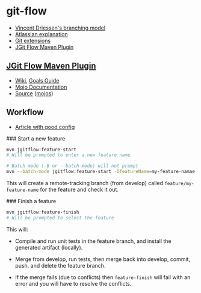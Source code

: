 # git-flow

* [Vincent Driessen's branching model](http://nvie.com/posts/a-successful-git-branching-model/)
* [Atlassian explanation](https://www.atlassian.com/git/tutorials/comparing-workflows/gitflow-workflow)
* [Git extensions](https://github.com/nvie/gitflow)
* [JGit Flow Maven Plugin](http://jgitflow.bitbucket.org/)

## [JGit Flow Maven Plugin](http://jgitflow.bitbucket.org/)

* [Wiki](https://bitbucket.org/atlassian/jgit-flow/wiki/Home),
  [Goals Guide](https://bitbucket.org/atlassian/jgit-flow/wiki/goals.wiki)
* [Mojo Documentation](http://jgitflow.bitbucket.org/plugin-info.html)
* [Source](https://bitbucket.org/atlassian/jgit-flow/src) ([mojos](https://bitbucket.org/atlassian/jgit-flow/src/815fa8e0b44acbaf3afff7c46c55d334f661d4bd/jgitflow-maven-plugin/src/main/java/com/atlassian/maven/plugins/jgitflow/mojo/?at=develop))

## Workflow

* [Article with good config](http://george-stathis.com/2013/11/09/painless-maven-project-releases-with-maven-gitflow-plugin/)

### Start a new feature
```bash
mvn jgitflow:feature-start
# Will be prompted to enter a new feature name

# Batch mode (-B or --batch-mode) will not prompt
mvn --batch-mode jgitflow:feature-start -DfeatureName=my-feature-namae
```
This will create a remote-tracking branch (from develop) called `feature/my-feature-name` for the feature and check it out.

### Finish a feature
```bash
mvn jgitflow:feature-finish
# Will be prompted to select the feature
```
This will:
* Compile and run unit tests in the feature branch, and install the generated artifact (locally).
* Merge from develop, run tests, then merge back into develop, commit, push. and delete the feature branch.

* If the merge fails (due to conflicts) then `feature-finish` will fail with an error and you will have to resolve the conflicts.


